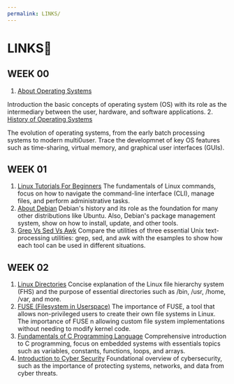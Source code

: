 ```yaml
---
permalink: LINKS/
---
```


# LINKS🔗


## WEEK 00

1. [About Operating Systems](https://www.youtube.com/watch?v=GjNp0bBrjmU)

Introduction the basic concepts of operating system (OS) with its role as the intermediary between the user, hardware, and software applications.
2. [History of Operating Systems](https://www.youtube.com/watch?v=e-YI-fjI8Nc)

The evolution of operating systems, from the early batch processing systems to modern multi0user. Trace the developmnet of key OS features such as time-sharing, virtual memory, and graphical user interfaces (GUIs).

## WEEK 01

1. [Linux Tutorials For Beginners](https://www.youtube.com/watch?v=v_1zB2WNN14) 
The fundamentals of Linux commands, focus on how to navigate the command-line interface (CLI), manage files, and perform administrative tasks.
2. [About Debian](https://www.debian.org/intro/about)
Debian's history and its role as the foundation for many other distributions like Ubuntu. Also, Debian's package management system, show on how to install, update, and other tools. 
3. [Grep Vs Sed Vs Awk](https://www.linode.com/docs/guides/differences-between-grep-sed-awk/)
Compare the utilities of three essential Unix text-processing utilities: grep, sed, and awk with the esamples to show how each tool can be used in different situations.

## WEEK 02

1. [Linux Directories](https://www.youtube.com/watch?v=42iQKuQodW4)
Concise explanation of the Linux file hierarchy system (FHS) and the purpose of essential directories such as /bin, /usr, /home, /var, and more.
2. [FUSE (Filesystem in Userspace)](https://www.kernel.org/doc/html/latest/filesystems/fuse.html)
The importance of FUSE, a tool that allows non-privileged users to create their own file systems in Linux. The importance of FUSE n allowing custom file system implementations without needing to modify kernel code.
3. [Fundamentals of C Programming Language](https://developerhelp.microchip.com/xwiki/bin/view/software-tools/c-programming/)
Comprehensive introduction to C programming, focus on embedded systems with essentials topics such as variables, constants, functions, loops, and arrays.
4. [Introduction to Cyber Security](https://www.youtube.com/watch?v=U_P23SqJaDc)
Foundational overview of cybersecurity, such as the importance of protecting systems, networks, and data from cyber threats. 

